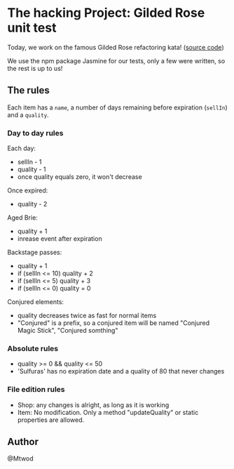 # The hacking Project: Gilded Rose unit test

Today, we work on the famous Gilded Rose refactoring kata! ([source code](https://github.com/mtbrault/GildedRoseTHP))

We use the npm package Jasmine for our tests, only a few were written, so the rest is up to us!

## The rules

Each item has a `name`, a number of days remaining before expiration (`sellIn`) and a `quality`.

### Day to day rules

Each day:

- sellIn - 1
- quality - 1
- once quality equals zero, it won't decrease

Once expired:

- quality - 2

Aged Brie:
- quality + 1
- inrease event after expiration

Backstage passes:

- quality + 1
- if (sellIn <= 10) quality + 2
- if (sellIn <= 5) quality + 3
- if (sellIn <= 0) quality = 0

Conjured elements:

- quality decreases twice as fast for normal items
- "Conjured" is a prefix, so a conjured item will be named "Conjured Magic Stick", "Conjured somthing"

### Absolute rules

- quality >= 0 && quality <= 50
- 'Sulfuras' has no expiration date and a quality of 80 that never changes

### File edition rules

- Shop: any changes is alright, as long as it is working
- Item: No modification. Only a method "updateQuality" or static properties are allowed.

## Author

@Mtwod
